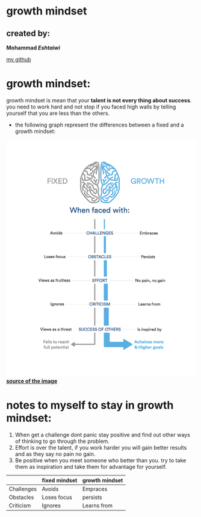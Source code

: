 # growth mindset

## created by:

**Mohammad *Eshtaiwi***

[my github](https://github.com/Mohammad-Eshtaiwi)

# growth mindset:

growth mindset is mean that your **talent is not every thing about success**. you need to work hard and not stop if you faced high walls by telling yourself that you are less than the others.

* the following graph represent the differences between a fixed and a growth mindset:

![the differences between a fixed and a growth mindset](https://github.com/Mohammad-Eshtaiwi/reading-notes/blob/master/Graph.png)
[**source of the image**](https://www.atlassian.com/blog/inside-atlassian/growth-mindset) 

# notes to myself to stay in growth mindset:
1. When get a challenge dont panic stay positive and find out other ways of thinking to go through the problem.
2. Effort is over the talent, if you work harder you will gain better results and as they say no pain no gain.
3. Be positive when you meet someone who better than you. try to take them as inspiration and take them for advantage for yourself.

 ||fixed mindset | growth mindset
------------ | ------------- |  -------------
 Challenges | Avoids | Empraces
 Obstacles | Loses focus | persists
 Criticism|Ignores|Learns from
